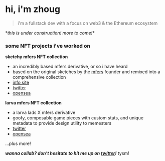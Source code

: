 # hi, i'm zhoug

> i'm a fullstack dev with a focus on web3 & the Ethereum ecosystem
  
\**this is under construction! more to come!*\*
  
### some NFT projects i've worked on

**sketchy mfers NFT collection**
- an incredibly based mfers derivative, or so i have heard
- based on the original sketches by the [mfers](https://mirror.xyz/sartoshi.eth/QukjtL1076-1SEoNJuqyc-x4Ut2v8_TocKkszo-S_nU) founder and remixed into a comprehensive collection
- [info site](https://sketchymfers.art)
- [twitter](https://twitter.com/sketchymfers)
- [opensea](https://opensea.io/collection/sketchymfers)

**larva mfers NFT collection**
- a larva lads X mfers derivative
- goofy, composable game pieces with custom stats, and unique metadata to provide design utility to memesters
- [twitter](https://twitter.com/larvamfers)
- [opensea](https://opensea.io/collection/larvamfers)

 ...plus more!
  
***wanna collab? don't hesitate to hit me up on [twitter](https://twitter.com/zhoug0x)!***
tysm!
